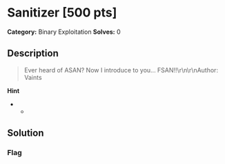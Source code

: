 # Sanitizer [500 pts]

**Category:** Binary Exploitation
**Solves:** 0

## Description
>Ever heard of ASAN? Now I introduce to you... FSAN!!\r\n\r\nAuthor: Vaints

**Hint**
* -

## Solution

### Flag

